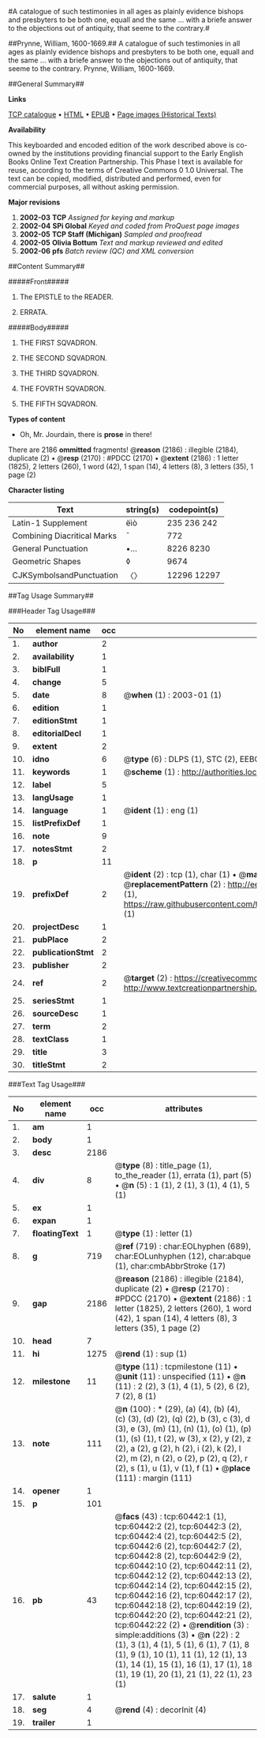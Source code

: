 #A catalogue of such testimonies in all ages as plainly evidence bishops and presbyters to be both one, equall and the same ... with a briefe answer to the objections out of antiquity, that seeme to the contrary.#

##Prynne, William, 1600-1669.##
A catalogue of such testimonies in all ages as plainly evidence bishops and presbyters to be both one, equall and the same ... with a briefe answer to the objections out of antiquity, that seeme to the contrary.
Prynne, William, 1600-1669.

##General Summary##

**Links**

[TCP catalogue](http://www.ota.ox.ac.uk/tcp/)  • 
[HTML](http://tei.it.ox.ac.uk/tcp/Texts-HTML/free/A56/A56148.html)  • 
[EPUB](http://tei.it.ox.ac.uk/tcp/Texts-EPUB/free/A56/A56148.epub) • 
[Page images (Historical Texts)](https://data.historicaltexts.jisc.ac.uk/view?pubId=eebo-12367377e&pageId=eebo-12367377e-60442-1)

**Availability**

This keyboarded and encoded edition of the
	       work described above is co-owned by the institutions
	       providing financial support to the Early English Books
	       Online Text Creation Partnership. This Phase I text is
	       available for reuse, according to the terms of Creative
	       Commons 0 1.0 Universal. The text can be copied,
	       modified, distributed and performed, even for
	       commercial purposes, all without asking permission.

**Major revisions**

1. __2002-03__ __TCP__ *Assigned for keying and markup*
1. __2002-04__ __SPi Global__ *Keyed and coded from ProQuest page images*
1. __2002-05__ __TCP Staff (Michigan)__ *Sampled and proofread*
1. __2002-05__ __Olivia Bottum__ *Text and markup reviewed and edited*
1. __2002-06__ __pfs__ *Batch review (QC) and XML conversion*

##Content Summary##

#####Front#####

1. The EPISTLE to the READER.

1. ERRATA.

#####Body#####

1. THE FIRST SQVADRON.

1. THE SECOND SQVADRON.

1. THE THIRD SQVADRON.

1. THE FOVRTH SQVADRON.

1. THE FIFTH SQVADRON.

**Types of content**

  * Oh, Mr. Jourdain, there is **prose** in there!

There are 2186 **ommitted** fragments! 
 @__reason__ (2186) : illegible (2184), duplicate (2)  •  @__resp__ (2170) : #PDCC (2170)  •  @__extent__ (2186) : 1 letter (1825), 2 letters (260), 1 word (42), 1 span (14), 4 letters (8), 3 letters (35), 1 page (2)

**Character listing**


|Text|string(s)|codepoint(s)|
|---|---|---|
|Latin-1 Supplement|ëìò|235 236 242|
|Combining             Diacritical Marks|̄|772|
|General Punctuation|•…|8226 8230|
|Geometric Shapes|◊|9674|
|CJKSymbolsandPunctuation|〈〉|12296 12297|

##Tag Usage Summary##

###Header Tag Usage###

|No|element name|occ|attributes|
|---|---|---|---|
|1.|__author__|2||
|2.|__availability__|1||
|3.|__biblFull__|1||
|4.|__change__|5||
|5.|__date__|8| @__when__ (1) : 2003-01 (1)|
|6.|__edition__|1||
|7.|__editionStmt__|1||
|8.|__editorialDecl__|1||
|9.|__extent__|2||
|10.|__idno__|6| @__type__ (6) : DLPS (1), STC (2), EEBO-CITATION (1), OCLC (1), VID (1)|
|11.|__keywords__|1| @__scheme__ (1) : http://authorities.loc.gov/ (1)|
|12.|__label__|5||
|13.|__langUsage__|1||
|14.|__language__|1| @__ident__ (1) : eng (1)|
|15.|__listPrefixDef__|1||
|16.|__note__|9||
|17.|__notesStmt__|2||
|18.|__p__|11||
|19.|__prefixDef__|2| @__ident__ (2) : tcp (1), char (1)  •  @__matchPattern__ (2) : ([0-9\-]+):([0-9IVX]+) (1), (.+) (1)  •  @__replacementPattern__ (2) : http://eebo.chadwyck.com/downloadtiff?vid=$1&page=$2 (1), https://raw.githubusercontent.com/textcreationpartnership/Texts/master/tcpchars.xml#$1 (1)|
|20.|__projectDesc__|1||
|21.|__pubPlace__|2||
|22.|__publicationStmt__|2||
|23.|__publisher__|2||
|24.|__ref__|2| @__target__ (2) : https://creativecommons.org/publicdomain/zero/1.0/ (1), http://www.textcreationpartnership.org/docs/. (1)|
|25.|__seriesStmt__|1||
|26.|__sourceDesc__|1||
|27.|__term__|2||
|28.|__textClass__|1||
|29.|__title__|3||
|30.|__titleStmt__|2||


###Text Tag Usage###

|No|element name|occ|attributes|
|---|---|---|---|
|1.|__am__|1||
|2.|__body__|1||
|3.|__desc__|2186||
|4.|__div__|8| @__type__ (8) : title_page (1), to_the_reader (1), errata (1), part (5)  •  @__n__ (5) : 1 (1), 2 (1), 3 (1), 4 (1), 5 (1)|
|5.|__ex__|1||
|6.|__expan__|1||
|7.|__floatingText__|1| @__type__ (1) : letter (1)|
|8.|__g__|719| @__ref__ (719) : char:EOLhyphen (689), char:EOLunhyphen (12), char:abque (1), char:cmbAbbrStroke (17)|
|9.|__gap__|2186| @__reason__ (2186) : illegible (2184), duplicate (2)  •  @__resp__ (2170) : #PDCC (2170)  •  @__extent__ (2186) : 1 letter (1825), 2 letters (260), 1 word (42), 1 span (14), 4 letters (8), 3 letters (35), 1 page (2)|
|10.|__head__|7||
|11.|__hi__|1275| @__rend__ (1) : sup (1)|
|12.|__milestone__|11| @__type__ (11) : tcpmilestone (11)  •  @__unit__ (11) : unspecified (11)  •  @__n__ (11) : 2 (2), 3 (1), 4 (1), 5 (2), 6 (2), 7 (2), 8 (1)|
|13.|__note__|111| @__n__ (100) : * (29), (a) (4), (b) (4), (c) (3), (d) (2), (q) (2), b (3), c (3), d (3), e (3), (m) (1), (n) (1), (o) (1), (p) (1), (s) (1), t (2), w (3), x (2), y (2), z (2), a (2), g (2), h (2), i (2), k (2), l (2), m (2), n (2), o (2), p (2), q (2), r (2), s (1), u (1), v (1), f (1)  •  @__place__ (111) : margin (111)|
|14.|__opener__|1||
|15.|__p__|101||
|16.|__pb__|43| @__facs__ (43) : tcp:60442:1 (1), tcp:60442:2 (2), tcp:60442:3 (2), tcp:60442:4 (2), tcp:60442:5 (2), tcp:60442:6 (2), tcp:60442:7 (2), tcp:60442:8 (2), tcp:60442:9 (2), tcp:60442:10 (2), tcp:60442:11 (2), tcp:60442:12 (2), tcp:60442:13 (2), tcp:60442:14 (2), tcp:60442:15 (2), tcp:60442:16 (2), tcp:60442:17 (2), tcp:60442:18 (2), tcp:60442:19 (2), tcp:60442:20 (2), tcp:60442:21 (2), tcp:60442:22 (2)  •  @__rendition__ (3) : simple:additions (3)  •  @__n__ (22) : 2 (1), 3 (1), 4 (1), 5 (1), 6 (1), 7 (1), 8 (1), 9 (1), 10 (1), 11 (1), 12 (1), 13 (1), 14 (1), 15 (1), 16 (1), 17 (1), 18 (1), 19 (1), 20 (1), 21 (1), 22 (1), 23 (1)|
|17.|__salute__|1||
|18.|__seg__|4| @__rend__ (4) : decorInit (4)|
|19.|__trailer__|1||
